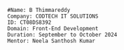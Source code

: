 
    #Name: B Thimmareddy
    Company: CODTECH IT SOLUTIONS
    ID: CT08DS8392
    Domain: Front-End Development
    Duration: September to October 2024
    Mentor: Neela Santhosh Kumar
